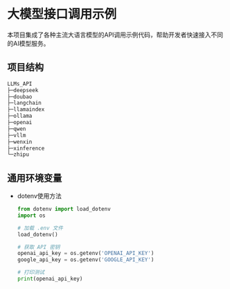# 大模型接口调用示例

本项目集成了各种主流大语言模型的API调用示例代码，帮助开发者快速接入不同的AI模型服务。

## 项目结构
```bash
LLMs_API
├─deepseek
├─doubao
├─langchain
├─llamaindex
├─ollama
├─openai
├─qwen
├─vllm
├─wenxin
├─xinference
└─zhipu
```

## 通用环境变量

- dotenv使用方法

    ```python
    from dotenv import load_dotenv
    import os

    # 加载 .env 文件
    load_dotenv()

    # 获取 API 密钥
    openai_api_key = os.getenv('OPENAI_API_KEY')
    google_api_key = os.getenv('GOOGLE_API_KEY')

    # 打印测试
    print(openai_api_key)
    ```
